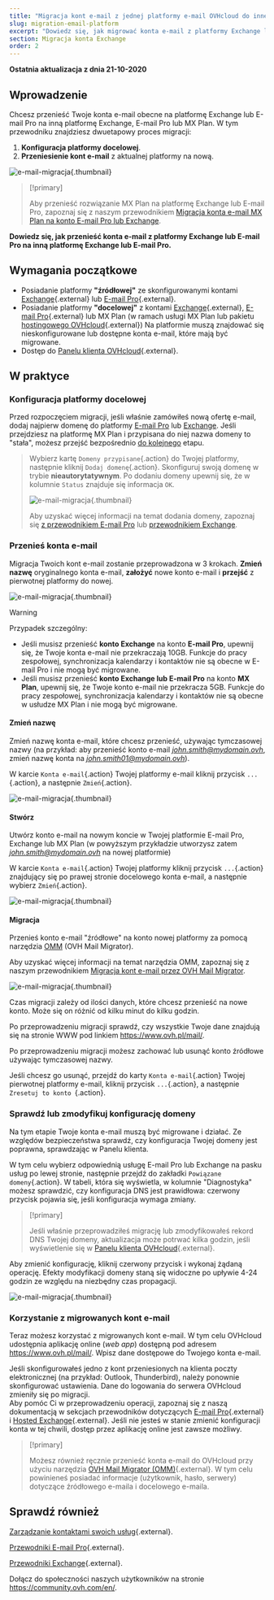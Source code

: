 ```yaml
---
title: "Migracja kont e-mail z jednej platformy e-mail OVHcloud do innej"
slug: migration-email-platform
excerpt: "Dowiedz się, jak migrować konta e-mail z platformy Exchange lub E-mail Pro na inną platformę Exchange, E-mail Pro lub MX Plan"
section: Migracja konta Exchange
order: 2
---
```


**Ostatnia aktualizacja z dnia 21-10-2020**

## Wprowadzenie

Chcesz przenieść Twoje konta e-mail obecne na platformę Exchange lub E-mail Pro na inną platformę Exchange, E-mail Pro lub MX Plan. W tym przewodniku znajdziesz dwuetapowy proces migracji:

1. **Konfiguracja platformy docelowej**.
2. **Przeniesienie kont e-mail** z aktualnej platformy na nową.

![e-mail-migracja](images/migration_platform01.gif){.thumbnail}

> [!primary]
>
> Aby przenieść rozwiązanie MX Plan na platformę Exchange lub E-mail Pro, zapoznaj się z naszym przewodnikiem [Migracja konta e-mail MX Plan na konto E-mail Pro lub Exchange](https://docs.ovh.com/pl/microsoft-collaborative-solutions/migracja-adres-e-mail-na-hostingu-na-exchange/).
>

**Dowiedz się, jak przenieść konta e-mail z platformy Exchange lub E-mail Pro na inną platformę Exchange lub E-mail Pro.**

## Wymagania początkowe

- Posiadanie platformy **"źródłowej"** ze skonfigurowanymi kontami [Exchange](https://www.ovh.pl/emaile/hosted-exchange/){.external} lub [E-mail Pro](https://www.ovh.pl/emaile/email-pro/){.external}.
- Posiadanie platformy **"docelowej"** z kontami [Exchange](https://www.ovh.pl/emaile/hosted-exchange/){.external}, [E-mail Pro](https://www.ovh.pl/emaile/email-pro/){.external} lub MX Plan (w ramach usługi MX Plan lub pakietu [hostingowego OVHcloud](https://www.ovh.pl/hosting/){.external}) Na platformie muszą znajdować się nieskonfigurowane lub dostępne konta e-mail, które mają być migrowane.
- Dostęp do [Panelu klienta OVHcloud](https://www.ovh.com/auth/?action=gotomanager&from=https://www.ovh.pl/&ovhSubsidiary=pl){.external}.

## W praktyce

### Konfiguracja platformy docelowej

Przed rozpoczęciem migracji, jeśli właśnie zamówiłeś nową ofertę e-mail, dodaj najpierw domenę do platformy [E-mail Pro](https://docs.ovh.com/pl/emails-pro/pierwsza-konfiguracja-email-pro/#etap-2-dodanie-domeny) lub [Exchange](https://docs.ovh.com/pl/microsoft-collaborative-solutions/dodanie-domeny-exchange/). Jeśli przejdziesz na platformę MX Plan i przypisana do niej nazwa domeny to "stała", możesz przejść bezpośrednio [do kolejnego](#accountsmigration) etapu.

> Wybierz kartę `Domeny przypisane`{.action} do Twojej platformy, następnie kliknij `Dodaj domenę`{.action}. Skonfiguruj swoją domenę w trybie **nieautorytatywnym**. Po dodaniu domeny upewnij się, że w kolumnie `Status` znajduje się informacja `OK`.
>
> ![e-mail-migracja](images/migration_platform02.png){.thumbnail}
>
> Aby uzyskać więcej informacji na temat dodania domeny, zapoznaj się [z przewodnikiem E-mail Pro](https://docs.ovh.com/pl/emails-pro/pierwsza-konfiguracja-email-pro/#etap-2-dodanie-domeny) lub [przewodnikiem Exchange](https://docs.ovh.com/pl/microsoft-collaborative-solutions/dodanie-domeny-exchange/).

### Przenieś konta e-mail <a name="accountsmigration"></a>

Migracja Twoich kont e-mail zostanie przeprowadzona w 3 krokach. **Zmień nazwę** oryginalnego konta e-mail, **założyć** nowe konto e-mail i **przejść** z pierwotnej platformy do nowej.

![e-mail-migracja](images/migration_platform03.gif){.thumbnail}

> [!warning]
>
> Przypadek szczególny:
>
> - Jeśli musisz przenieść **konto Exchange** na konto **E-mail Pro**, upewnij się, że Twoje konta e-mail nie przekraczają 10GB. Funkcje do pracy zespołowej, synchronizacja kalendarzy i kontaktów nie są obecne w E-mail Pro i nie mogą być migrowane.
> - Jeśli musisz przenieść **konto Exchange lub E-mail Pro** na konto **MX Plan**, upewnij się, że Twoje konto e-mail nie przekracza 5GB. Funkcje do pracy zespołowej, synchronizacja kalendarzy i kontaktów nie są obecne w usłudze MX Plan i nie mogą być migrowane.

#### Zmień nazwę

Zmień nazwę konta e-mail, które chcesz przenieść, używając tymczasowej nazwy (na przykład: aby przenieść konto e-mail *john.smith@mydomain.ovh*, zmień nazwę konta na *john.smith01@mydomain.ovh*).

W karcie `Konta e-mail`{.action} Twojej platformy e-mail kliknij przycisk `...`{.action}, a następnie `Zmień`{.action}.

![e-mail-migracja](images/migration_platform04.png){.thumbnail}

#### Stwórz

Utwórz konto e-mail na nowym koncie w Twojej platformie E-mail Pro, Exchange lub MX Plan (w powyższym przykładzie utworzysz zatem *john.smith@mydomain.ovh* na nowej platformie)

W karcie `Konta e-mail`{.action} Twojej platformy kliknij przycisk `...`{.action} znajdujący się po prawej stronie docelowego konta e-mail, a następnie wybierz `Zmień`{.action}.

![e-mail-migracja](images/migration_platform05.png){.thumbnail}

#### Migracja

Przenieś konto e-mail "źródłowe" na konto nowej platformy za pomocą narzędzia [OMM](https://omm.ovh.net/) (OVH Mail Migrator).

Aby uzyskać więcej informacji na temat narzędzia OMM, zapoznaj się z naszym przewodnikiem [Migracja kont e-mail przez OVH Mail Migrator](https://docs.ovh.com/pl/microsoft-collaborative-solutions/exchange-migracja-kont-e-mail-ovh-mail-migrator/).

![e-mail-migracja](images/migration_platform06.png){.thumbnail}

Czas migracji zależy od ilości danych, które chcesz przenieść na nowe konto. Może się on różnić od kilku minut do kilku godzin.

Po przeprowadzeniu migracji sprawdź, czy wszystkie Twoje dane znajdują się na stronie WWW pod linkiem <https://www.ovh.pl/mail/>.

Po przeprowadzeniu migracji możesz zachować lub usunąć konto źródłowe używając tymczasowej nazwy.

Jeśli chcesz go usunąć, przejdź do karty `Konta e-mail`{.action} Twojej pierwotnej platformy e-mail, kliknij przycisk `...`{.action}, a następnie `Zresetuj to konto `{.action}.

### Sprawdź lub zmodyfikuj konfigurację domeny

Na tym etapie Twoje konta e-mail muszą być migrowane i działać. Ze względów bezpieczeństwa sprawdź, czy konfiguracja Twojej domeny jest poprawna, sprawdzając w Panelu klienta.

W tym celu wybierz odpowiednią usługę E-mail Pro lub Exchange na pasku usług po lewej stronie, następnie przejdź do zakładki `Powiązane domeny`{.action}. W tabeli, która się wyświetla, w kolumnie "Diagnostyka" możesz sprawdzić, czy konfiguracja DNS jest prawidłowa: czerwony przycisk pojawia się, jeśli konfiguracja wymaga zmiany.

> [!primary]
>
> Jeśli właśnie przeprowadziłeś migrację lub zmodyfikowałeś rekord DNS Twojej domeny, aktualizacja może potrwać kilka godzin, jeśli wyświetlenie się w [Panelu klienta OVHcloud](https://www.ovh.com/auth/?action=gotomanager&from=https://www.ovh.pl/&ovhSubsidiary=pl){.external}.
>

Aby zmienić konfigurację, kliknij czerwony przycisk i wykonaj żądaną operację. Efekty modyfikacji domeny staną się widoczne po upływie 4-24 godzin ze względu na niezbędny czas propagacji.

![e-mail-migracja](images/check_the_dns_records_associated_domains.png){.thumbnail}

### Korzystanie z migrowanych kont e-mail

Teraz możesz korzystać z migrowanych kont e-mail. W tym celu OVHcloud udostępnia aplikację online (_web app_) dostępną pod adresem <https://www.ovh.pl/mail/>. Wpisz dane dostępowe do Twojego konta e-mail.

Jeśli skonfigurowałeś jedno z kont przeniesionych na klienta poczty elektronicznej (na przykład: Outlook, Thunderbird), należy ponownie skonfigurować ustawienia. Dane do logowania do serwera OVHcloud zmieniły się po migracji.
<br>Aby pomóc Ci w przeprowadzeniu operacji, zapoznaj się z naszą dokumentacją w sekcjach przewodników dotyczących [E-mail Pro](https://docs.ovh.com/pl/emails-pro/){.external} i [Hosted Exchange](https://docs.ovh.com/pl/microsoft-collaborative-solutions/){.external}. Jeśli nie jesteś w stanie zmienić konfiguracji konta w tej chwili, dostęp przez aplikację online jest zawsze możliwy.

> [!primary]
>
> Możesz również ręcznie przenieść konta e-mail do OVHcloud przy użyciu narzędzia [OVH Mail Migrator (OMM)](https://omm.ovh.net/){.external}. W tym celu powinieneś posiadać informacje (użytkownik, hasło, serwery) dotyczące źródłowego e-maila i docelowego e-maila.
>

## Sprawdź również

[Zarządzanie kontaktami swoich usług](https://docs.ovh.com/pl/customer/zarzadzanie_kontaktami/){.external}.

[Przewodniki E-mail Pro](https://docs.ovh.com/pl/emails-pro/){.external}.

[Przewodniki Exchange](https://docs.ovh.com/pl/microsoft-collaborative-solutions/){.external}.

Dołącz do społeczności naszych użytkowników na stronie <https://community.ovh.com/en/>.
